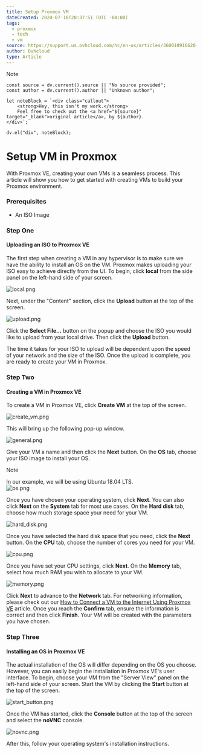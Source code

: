 ```yaml
---
title: Setup Proxmox VM
dateCreated: 2024-07-16T20:37:51 (UTC -04:00)
tags:
  - proxmox
  - tech
  - vm
source: https://support.us.ovhcloud.com/hc/en-us/articles/360010916620-How-to-Create-a-VM-in-Proxmox-VE
author: Ovhcloud
type: Article
---
```

> [!NOTE]
```dataviewjs
const source = dv.current().source || "No source provided";
const author = dv.current().author || "Unknown author";

let noteBlock = `<div class="callout">
    <strong>Hey, this isn't my work.</strong>
    Feel free to check out the <a href="${source}" target="_blank">original article</a>, by ${author}.
</div>`;

dv.el("div", noteBlock);
```
# Setup VM in Proxmox

With Proxmox VE, creating your own VMs is a seamless process. This article will show you how to get started with creating VMs to build your Proxmox environment.

### **Prerequisites**

-   An ISO Image

### **Step One**
#### **Uploading an ISO to Proxmox VE**

The first step when creating a VM in any hypervisor is to make sure we have the ability to install an OS on the VM. Proxmox makes uploading your ISO easy to achieve directly from the UI. To begin, click **local** from the side panel on the left-hand side of your screen.

![local.png](https://support.us.ovhcloud.com/hc/article_attachments/360007332080)

Next, under the "Content" section, click the **Upload** button at the top of the screen.

![upload.png](https://support.us.ovhcloud.com/hc/article_attachments/360007352819)

Click the **Select File...** button on the popup and choose the ISO you would like to upload from your local drive. Then click the **Upload** button.

The time it takes for your ISO to upload will be dependent upon the speed of your network and the size of the ISO. Once the upload is complete, you are ready to create your VM in Proxmox.

### **Step Two**
#### **Creating a VM in Proxmox VE**

To create a VM in Proxmox VE, click **Create VM** at the top of the screen.

![create_vm.png](https://support.us.ovhcloud.com/hc/article_attachments/360010027319)

This will bring up the following pop-up window.

![general.png](https://support.us.ovhcloud.com/hc/article_attachments/360007353759)

Give your VM a name and then click the **Next** button. On the **OS** tab, choose your ISO image to install your OS.

> [!NOTE]
> In our example, we will be using Ubuntu 18.04 LTS.  
> ![os.png](https://support.us.ovhcloud.com/hc/article_attachments/360010037339)

Once you have chosen your operating system, click **Next**. You can also click **Next** on the **System** tab for most use cases. On the **Hard disk** tab, choose how much storage space your need for your VM.

![hard_disk.png](https://support.us.ovhcloud.com/hc/article_attachments/360010029380)

Once you have selected the hard disk space that you need, click the **Next** button. On the **CPU** tab, choose the number of cores you need for your VM.

![cpu.png](https://support.us.ovhcloud.com/hc/article_attachments/360010030720)

Once you have set your CPU settings, click **Next**. On the **Memory** tab, select how much RAM you wish to allocate to your VM.

![memory.png](https://support.us.ovhcloud.com/hc/article_attachments/360010039159)

Click **Next** to advance to the **Network** tab. For networking information, please check out our [How to Connect a VM to the Internet Using Proxmox VE](https://support.us.ovhcloud.com/hc/en-us/articles/360002394324) article. Once you reach the **Confirm** tab, ensure the information is correct and then click **Finish**. Your VM will be created with the parameters you have chosen.

### **Step Three**
#### **Installing an OS in Proxmox VE**

The actual installation of the OS will differ depending on the OS you choose. However, you can easily begin the installation in Proxmox VE's user interface. To begin, choose your VM from the "Server View" panel on the left-hand side of your screen. Start the VM by clicking the **Start** button at the top of the screen.

![start_button.png](https://support.us.ovhcloud.com/hc/article_attachments/360010066580)

Once the VM has started, click the **Console** button at the top of the screen and select the **noVNC** console.

![novnc.png](https://support.us.ovhcloud.com/hc/article_attachments/360010068700)

After this, follow your operating system's installation instructions.

